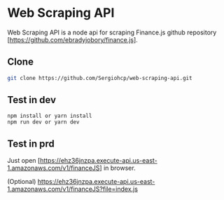 # Web Scraping API

Web Scraping API is a node api for scraping Finance.js github repository [https://github.com/ebradyjobory/finance.js].

## Clone

```bash
git clone https://github.com/Sergiohcp/web-scraping-api.git
```

## Test in dev

```
npm install or yarn install
npm run dev or yarn dev
```
## Test in prd

Just open [https://ehz36jnzpa.execute-api.us-east-1.amazonaws.com/v1/financeJS] in browser.

(Optional) https://ehz36jnzpa.execute-api.us-east-1.amazonaws.com/v1/financeJS?file=index.js
